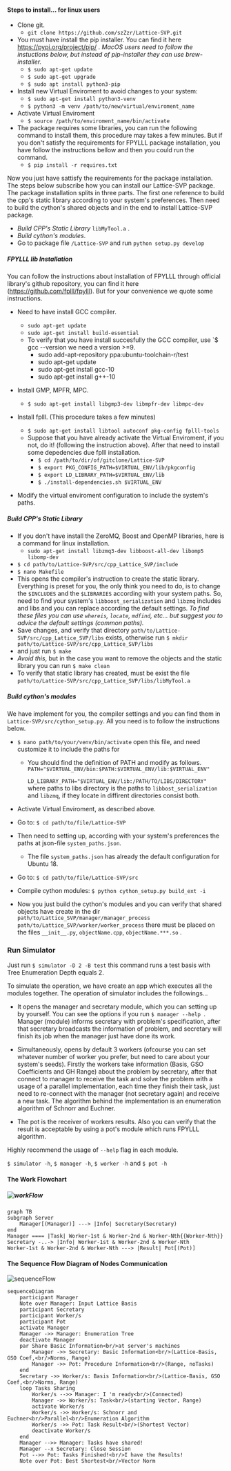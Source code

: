 #### Steps to install... for linux users

* Clone git.
  * `git clone https://github.com/szZzr/Lattice-SVP.git`
* You must have install the pip installer. You can find it here https://pypi.org/project/pip/ . *MacOS users need to follow the instuctions below, but instead of pip-installer they can use brew-installer.* 
  * `$ sudo apt-get update`
  * `$ sudo apt-get upgrade`
  * `$ sudo apt install python3-pip`
* Install new Virtual Enviroment to avoid changes to your system:
  * `$ sudo apt-get install python3-venv`
  * `$ python3 -m venv /path/to/new/virtual/enviroment_name`
* Activate Virtual Enviroment
  *  `$ source /path/to/enviroment_name/bin/activate` 
* The package requires some libraries, you can run the following command to install them, this procedure may takes a few minutes. But if you don't satisfy the requirements for FPYLLL package installation, you have follow the instructions bellow and then you could run the command. 
  * `$ pip install -r requires.txt`

Now you just have sattisfy the requirements for the package installation. The steps below subscribe how you can install our Lattice-SVP package. The package installation splits in three parts. The first one reference to build the cpp's static library according to your system's preferences. Then need to build the cython's shared objects and in the end to install Lattice-SVP package.

* *Build CPP's Static Library* `libMyTool.a` .
* *Build cython's modules*.
* Go to package file `/Lattice-SVP` and run
  `python setup.py develop`

##### FPYLLL lib Installation

You can follow the instructions about installation of FPYLLL through official library's github repository, you can find it here (https://github.com/fplll/fpylll). But for your convenience we quote some instructions.

* Need to have install GCC compiler.
  * `sudo apt-get update`
  * `sudo apt-get install build-essential`
  * To verify that you have install succesfully the GCC compiler, use `$ gcc --version we need a version >=9.
    * sudo add-apt-repository ppa:ubuntu-toolchain-r/test
    * sudo apt-get update
    * sudo apt-get install gcc-10
    * sudo apt-get install g++-10
  
* Install GMP, MPFR, MPC.
  * `$ sudo apt-get install libgmp3-dev libmpfr-dev libmpc-dev`
  
* Install fplll. (This procedure takes a few minutes)
  * `$ sudo apt-get install libtool autoconf pkg-config fplll-tools`
  * Suppose that you have already activate the Virtual Enviroment, if you not, do it! (following the instruction above). After that need to install some depedencies due fplll installation.
    * `$ cd /path/to/dir/of/gitclone/Lattice-SVP`
    * `$ export PKG_CONFIG_PATH=$VIRTUAL_ENV/lib/pkgconfig`
    * `$ export LD_LIBRARY_PATH=$VIRTUAL_ENV/lib`
    * `$ ./install-dependencies.sh $VIRTUAL_ENV`
  
* Modify the virtual enviroment configuration to include the system's paths.


##### Build CPP's Static Library

* If you don't have install the ZeroMQ, Boost and OpenMP libraries, here is a command for linux installation.
  * `sudo apt-get install libzmq3-dev libboost-all-dev libomp5 libomp-dev`
* `$ cd path/to/Lattice-SVP/src/cpp_Lattice_SVP/include`
* `$ nano Makefile`
* This opens the compiler's instruction to create the static library. Everything is preset for you, the only think you need to do, is to change the `$INCLUDES` and the `$LIBRARIES` according with your system paths. So, need to find your system's `libboost_serialization` and `libzmq` includes and libs and you can replace according the default settings. *To find these files you can use `whereis`, `locate`, `mdfind`, etc... but suggest you to advice the default settings (common paths).*
* Save changes, and verify that directory `path/to/Lattice-SVP/src/cpp_Lattice_SVP/libs` exists, otherwise run
   `$ mkdir path/to/Lattice-SVP/src/cpp_Lattice_SVP/libs`
* and just run
  `$ make`
* *Avoid this*, but in the case you want to remove the objects and the static library you can run 
  `$ make clean`
* To verify that static library has created, must be exist the file
  `path/to/Lattice-SVP/src/cpp_Lattice_SVP/libs/libMyTool.a`

##### Build cython's modules

We have implement for you, the compiler settings and you can find them in `Lattice-SVP/src/cython_setup.py`. All you need is to follow the instructions below.

* `$ nano path/to/your/venv/bin/activate` open this file, and need customize it to include the paths for 

  * You should find the definition of PATH and modify as follows.
    `PATH="$VIRTUAL_ENV/bin:$PATH:$VIRTUAL_ENV/lib:$VIRTUAL_ENV"`

    `LD_LIBRARY_PATH="$VIRTUAL_ENV/lib:/PATH/TO/LIBS/DIRECTORY"`
    where paths to libs directory is the paths to `libbost_serialization` and `libzmq`, if they locate in diffirent directories consist both.

* Activate Virtual Enviroment, as described above.

* Go to: `$ cd path/to/file/Lattice-SVP`

* Then need to setting up, according with your system's preferences the paths at json-file `system_paths.json`. 
  * The file `system_paths.json`  has already the default configuration for Ubuntu 18.

* Go to: `$ cd path/to/file/Lattice-SVP/src`

* Compile cython modules: `$ python cython_setup.py build_ext -i`

* Now you just build the cython's modules and you can verify that shared objects have create in the dir
  `path/to/Lattice_SVP/manager/manager_process`
  `path/to/Lattice_SVP/worker/worker_process`
  there must be placed on the files `__init__.py`, `objectName.cpp`, `objectName.***.so` .



### Run Simulator

Just run `$ simulator -D 2 -B test` this command runs a test basis with Tree Enumeration Depth equals 2.

To simulate the operation, we have create an app which executes all the modules together. The operation of simulator includes the followings...

* It opens the manager and secretary module, which you can setting up by yourself. You can see the options if you run `$ manager --help `. Manager (module) informs secretary with problem's specification, after that secretary broadcasts the information of problem, and secretary will finish its job when the manager just have done its work.

* Simultaneously, opens by default 3 workers (ofcourse you can set whatever number of worker you prefer, but need to care about your system's seeds). Firstly the workers take information  (Basis, GSO Coefficients and GH Range) about the problem by secretary, after that connect to manager to receive the task and solve the problem with a usage of a parallel implementation, each time they finish their task, just need to re-connect with the manager (not secretary again) and receive a new task. The algorithm behind the implementation is an enumeration algorithm of Schnorr and Euchner.

*  The pot is the receiver of workers results. Also you can verify that the result is acceptable by using a pot's module which runs FPYLLL algorithm.

  Ηighly recommend the usage of `--help` flag in each module.

  `$ simulator -h`,   `$ manager -h`, `$ worker -h` and `$ pot -h`
  
  

#### The Work Flowchart

##### ![workFlow](./workFlow.png)

```mermaid
graph TB
subgraph Server
	Manager[(Manager)] ---> |Info| Secretary(Secretary)
end
Manager ==== |Task| Worker-1st & Worker-2nd & Worker-Nth{{Worker-Nth}}
Secretary -..-> |Info| Worker-1st & Worker-2nd & Worker-Nth
Worker-1st & Worker-2nd & Worker-Nth ---> |Result| Pot[(Pot)]
```

#### The Sequence Flow Diagram of Nodes Communication

![sequenceFlow](./sequenceFlow.png)

```mermaid
sequenceDiagram
	participant Manager
	Note over Manager: Input Lattice Basis
	participant Secretary
	participant Worker/s
	participant Pot
	activate Manager
	Manager ->> Manager: Enumeration Tree
	deactivate Manager
	par Share Basic Information<br/>at server's machines
		Manager ->> Secretary: Basic Information<br/>(Lattice-Basis, GSO Coef,<br/>Norms, Range)
		Manager ->> Pot: Procedure Information<br/>(Range, noTasks)
	end
	Secretary ->> Worker/s: Basis Information<br/>(Lattice-Basis, GSO Coef,<br/>Norms, Range)
	loop Tasks Sharing
		Worker/s -->> Manager: I 'm ready<br/>(Connected)
		Manager ->> Worker/s: Task<br/>(starting Vector, Range)
		activate Worker/s
		Worker/s ->> Worker/s: Schnorr and Euchner<br/>Parallel<br/>Enumeration Algorithm
		Worker/s ->> Pot: Task Result<br/>(Shortest Vector)
		deactivate Worker/s
	end
	Manager -->> Manager: Tasks have shared!
	Manager --x Secretary: Close Session
	Pot -->> Pot: Tasks Finished!<br/>I have the Results!
	Note over Pot: Best Shortest<br/>Vector Norm
```

